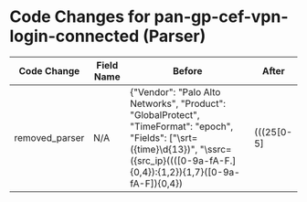# Code Changes for pan-gp-cef-vpn-login-connected (Parser)

| Code Change | Field Name | Before | After |
|-------------|------------|--------|-------|
| removed_parser | N/A | {"Vendor": "Palo Alto Networks", "Product": "GlobalProtect", "TimeFormat": "epoch", "Fields": ["\srt=({time}\d{13})", "\ssrc=({src_ip}((([0-9a-fA-F.]{0,4}):{1,2}){1,7}([0-9a-fA-F]){0,4})|(((25[0-5]|(2[0-4]|1\d|[0-9]|)\d)\.?\b){4}))(:({src_port}\d+))?", "\sdst=({dest_ip}((([0-9a-fA-F.]{0,4}):{1,2}){1,7}([0-9a-fA-F]){0,4})|(((25[0-5]|(2[0-4]|1\d|[0-9]|)\d)\.?\b){4}))(:({dest_port}\d+))?", "\ssuser=(({domain}[^\\=]+?)\\+)?({user}[\w\.\-\!\#\^\~]{1,40}\$?)\s+\w+=", "\sdvchost=({host}[\w\-.]+?)\s+\w+=", "\scs2=({result}[^=]+)\s+\w+=", "\smsg=({event_name}[^=]+?)\s+\w+=", "cs6=({os}[^=]+?)\s+\w+=", "sourceGeoCountryCode=({src_country}[^=]+?)\s+\w+=", "({app}GLOBALPROTECT)"], "Name": "pan-gp-cef-vpn-login-connected", "Conditions": ["CEF:", "|Palo Alto Networks|PAN-OS|", "|GLOBALPROTECT|", "msg=connected"], "ParserVersion": "v1.0.0"} | N/A |